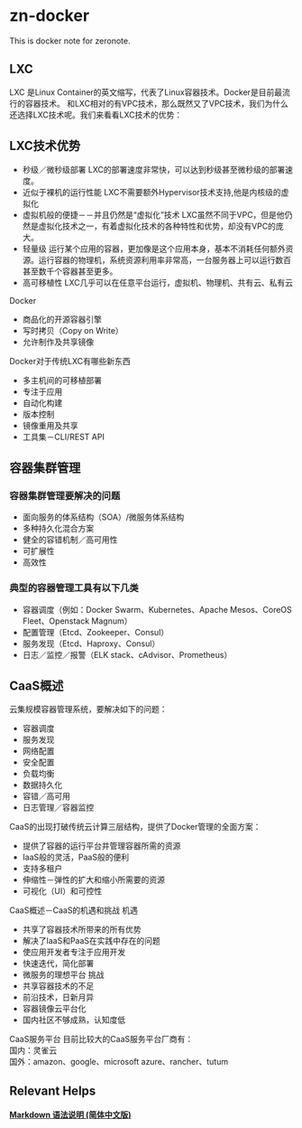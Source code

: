 # zn-docker
This is docker note for zeronote.

## LXC
LXC 是Linux Container的英文缩写，代表了Linux容器技术。Docker是目前最流行的容器技术。
和LXC相对的有VPC技术，那么既然又了VPC技术，我们为什么还选择LXC技术呢。我们来看看LXC技术的优势：

## LXC技术优势
* 秒级／微秒级部署
LXC的部署速度非常快，可以达到秒级甚至微秒级的部署速度。
* 近似于裸机的运行性能
LXC不需要额外Hypervisor技术支持,他是内核级的虚拟化
* 虚拟机般的便捷－－并且仍然是“虚拟化”技术
LXC虽然不同于VPC，但是他仍然是虚拟化技术之一，有着虚拟化技术的各种特性和优势，却没有VPC的庞大。
* 轻量级
运行某个应用的容器，更加像是这个应用本身，基本不消耗任何额外资源。运行容器的物理机，系统资源利用率非常高，一台服务器上可以运行数百甚至数千个容器甚至更多。
* 高可移植性
LXC几乎可以在任意平台运行，虚拟机、物理机、共有云、私有云

Docker
* 商品化的开源容器引擎
* 写时拷贝（Copy on Write）
* 允许制作及共享镜像

Docker对于传统LXC有哪些新东西
* 多主机间的可移植部署
* 专注于应用
* 自动化构建
* 版本控制
* 镜像重用及共享
* 工具集－CLI/REST API

## 容器集群管理
### 容器集群管理要解决的问题
* 面向服务的体系结构（SOA）/微服务体系结构
* 多种持久化混合方案
* 健全的容错机制／高可用性
* 可扩展性
* 高效性
### 典型的容器管理工具有以下几类
* 容器调度（例如：Docker Swarm、Kubernetes、Apache Mesos、CoreOS Fleet、Openstack Magnum）
* 配置管理（Etcd、Zookeeper、Consul）
* 服务发现（Etcd、Haproxy、Consul）
* 日志／监控／报警（ELK stack、cAdvisor、Prometheus）

## CaaS概述
云集规模容器管理系统，要解决如下的问题：
* 容器调度
* 服务发现
* 网络配置
* 安全配置
* 负载均衡
* 数据持久化
* 容错／高可用
* 日志管理／容器监控

CaaS的出现打破传统云计算三层结构，提供了Docker管理的全面方案：
* 提供了容器的运行平台并管理容器所需的资源
* IaaS般的灵活，PaaS般的便利
* 支持多租户
* 伸缩性－弹性的扩大和缩小所需要的资源
* 可视化（UI）和可控性


CaaS概述－CaaS的机遇和挑战
机遇
* 共享了容器技术所带来的所有优势
* 解决了laaS和PaaS在实践中存在的问题
* 使应用开发者专注于应用开发
* 快速迭代，简化部署
* 微服务的理想平台
挑战
* 共享容器技术的不足
* 前沿技术，日新月异
* 容器镜像云平台化
* 国内社区不够成熟，认知度低

CaaS服务平台
目前比较大的CaaS服务平台厂商有：  
国内：灵雀云  
国外：amazon、google、microsoft azure、rancher、tutum  


## Relevant Helps
#### <a href="http://www.appinn.com/markdown/">Markdown 语法说明 (简体中文版)</a>

